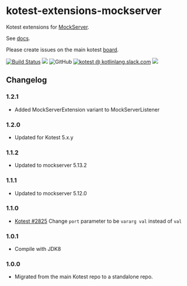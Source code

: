 # kotest-extensions-mockserver

Kotest extensions for [MockServer](https://www.mock-server.com/).

See [docs](https://kotest.io/docs/extensions/mockserver.html).

Please create issues on the main kotest [board](https://github.com/kotest/kotest/issues).

[![Build Status](https://github.com/kotest/kotest-extensions-mockserver/workflows/master/badge.svg)](https://github.com/kotest/kotest-extensions-mockserver/actions)
[<img src="https://img.shields.io/maven-central/v/io.kotest.extensions/kotest-extensions-mockserver.svg?label=latest%20release"/>](http://search.maven.org/#search|ga|1|kotest-extensions-mockserver)
![GitHub](https://img.shields.io/github/license/kotest/kotest-extensions-mockserver)
[![kotest @ kotlinlang.slack.com](https://img.shields.io/static/v1?label=kotlinlang&message=kotest&color=blue&logo=slack)](https://kotlinlang.slack.com/archives/CT0G9SD7Z)
[<img src="https://img.shields.io/nexus/s/https/oss.sonatype.org/io.kotest.extensions/kotest-extensions-mockserver.svg?label=latest%20snapshot"/>](https://oss.sonatype.org/content/repositories/snapshots/io/kotest/extensions/kotest-extensions-mockserver/)

## Changelog

### 1.2.1

* Added MockServerExtension variant to MockServerListener

### 1.2.0

* Updated for Kotest 5.x.y

### 1.1.2

* Updated to mockserver 5.13.2

### 1.1.1

* Updated to mockserver 5.12.0

### 1.1.0

* [Kotest #2825](https://github.com/kotest/kotest/issues/2825) Change `port` parameter to be `vararg val` instead of `val`

### 1.0.1

* Compile with JDK8

### 1.0.0

* Migrated from the main Kotest repo to a standalone repo.
